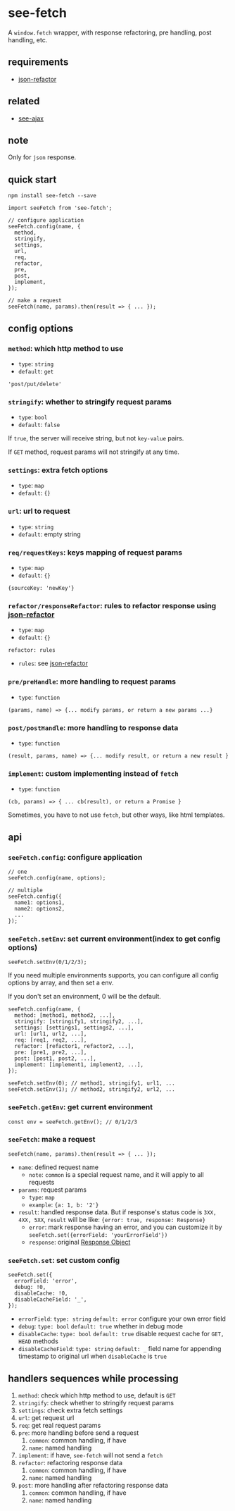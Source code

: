 # see-fetch

A `window.fetch` wrapper, with response refactoring, pre handling, post handling, etc.

## requirements

- [json-refactor](https://github.com/senntyou/json-refactor)

## related

- [see-ajax](https://github.com/senntyou/see-ajax)

## note

Only for `json` response.

## quick start

```
npm install see-fetch --save
```

```
import seeFetch from 'see-fetch';

// configure application
seeFetch.config(name, {
  method,
  stringify,
  settings,
  url,
  req,
  refactor,
  pre,
  post,
  implement,
});

// make a request
seeFetch(name, params).then(result => { ... });
```

## config options

### `method`: which http method to use

- `type`: `string`
- `default`: `get`

```
'post/put/delete'
```

### `stringify`: whether to stringify request params

- `type`: `bool`
- `default`: `false`

If `true`, the server will receive string, but not `key-value` pairs.

If `GET` method, request params will not stringify at any time.

### `settings`: extra fetch options

- `type`: `map`
- `default`: `{}`

### `url`: url to request

- `type`: `string`
- `default`: empty string

### `req/requestKeys`: keys mapping of request params

- `type`: `map`
- `default`: `{}`

```
{sourceKey: 'newKey'}
```

### `refactor/responseRefactor`: rules to refactor response using [json-refactor](https://github.com/senntyou/json-refactor)

- `type`: `map`
- `default`: `{}`

```
refactor: rules
```

- `rules`: see [json-refactor](https://github.com/senntyou/json-refactor)

### `pre/preHandle`: more handling to request params

- `type`: `function`

```
(params, name) => {... modify params, or return a new params ...}
```

### `post/postHandle`: more handling to response data

- `type`: `function`

```
(result, params, name) => {... modify result, or return a new result }
```

### `implement`: custom implementing instead of `fetch`

- `type`: `function`

```
(cb, params) => { ... cb(result), or return a Promise }
```

Sometimes, you have to not use `fetch`, but other ways, like html templates.

## api

### `seeFetch.config`: configure application

```
// one
seeFetch.config(name, options);

// multiple
seeFetch.config({
  name1: options1,
  name2: options2,
  ...
});
```

### `seeFetch.setEnv`: set current environment(index to get config options)

```
seeFetch.setEnv(0/1/2/3);
```

If you need multiple environments supports, you can configure all config options by array, and then set a env.

If you don't set an environment, 0 will be the default.

```
seeFetch.config(name, {
  method: [method1, method2, ...],
  stringify: [stringify1, stringify2, ...],
  settings: [settings1, settings2, ...],
  url: [url1, url2, ...],
  req: [req1, req2, ...],
  refactor: [refactor1, refactor2, ...],
  pre: [pre1, pre2, ...],
  post: [post1, post2, ...],
  implement: [implement1, implement2, ...],
});

seeFetch.setEnv(0); // method1, stringify1, url1, ...
seeFetch.setEnv(1); // method2, stringify2, url2, ...
```

### `seeFetch.getEnv`: get current environment

```
const env = seeFetch.getEnv(); // 0/1/2/3
```

### `seeFetch`: make a request

```
seeFetch(name, params).then(result => { ... });
```

- `name`: defined request name
  - `note`: `common` is a special request name, and it will apply to all requests
- `params`: request params
  - `type`: `map`
  - `example`: `{a: 1, b: '2'}`
- `result`: handled response data. But if response's status code is `3XX, 4XX, 5XX`, `result` will be like: `{error: true, response: Response}`
  - `error`: mark response having an error, and you can customize it by `seeFetch.set({errorField: 'yourErrorField'})`
  - `response`: original [Response Object](https://developer.mozilla.org/zh-CN/docs/Web/API/Response)

### `seeFetch.set`: set custom config

```
seeFetch.set({
  errorField: 'error',
  debug: !0,
  disableCache: !0,
  disableCacheField: '_',
});
```

- `errorField`: `type: string` `default: error` configure your own error field
- `debug`: `type: bool` `default: true` whether in debug mode
- `disableCache`: `type: bool` `default: true` disable request cache for `GET, HEAD` methods
- `disableCacheField`: `type: string` `default: _` field name for appending timestamp to original url when `disableCache` is `true`

## handlers sequences while processing

1. `method`: check which http method to use, default is `GET`
2. `stringify`: check whether to stringify request params
3. `settings`: check extra fetch settings
4. `url`: get request url
5. `req`: get real request params
6. `pre`: more handling before send a request
   1. `common`: common handling, if have
   2. `name`: named handling
7. `implement`: if have, `see-fetch` will not send a `fetch`
8. `refactor`: refactoring response data
   1. `common`: common handling, if have
   2. `name`: named handling
9. `post`: more handling after refactoring response data
   1. `common`: common handling, if have
   2. `name`: named handling
